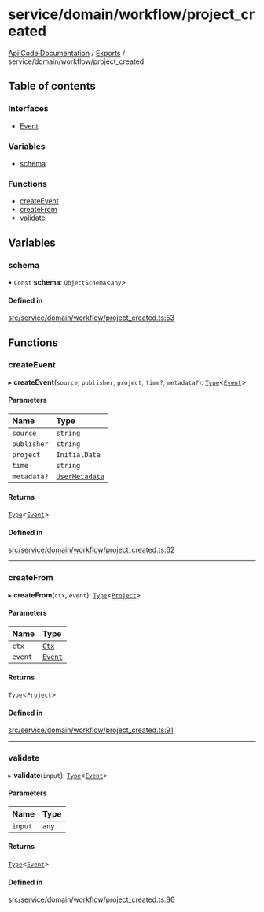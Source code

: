 # service/domain/workflow/project\_created
 
[Api Code Documentation](../README.md) / [Exports](../modules.md) / service/domain/workflow/project\_created

## Table of contents

### Interfaces

- [Event](../interfaces/service_domain_workflow_project_created.Event.md)

### Variables

- [schema](service_domain_workflow_project_created.md#schema)

### Functions

- [createEvent](service_domain_workflow_project_created.md#createevent)
- [createFrom](service_domain_workflow_project_created.md#createfrom)
- [validate](service_domain_workflow_project_created.md#validate)

## Variables

### schema

• `Const` **schema**: `ObjectSchema`\<`any`\>

#### Defined in

[src/service/domain/workflow/project_created.ts:53](https://github.com/openkfw/TruBudget/blob/965031f/api/src/service/domain/workflow/project_created.ts#L53)

## Functions

### createEvent

▸ **createEvent**(`source`, `publisher`, `project`, `time?`, `metadata?`): [`Type`](result.md#type)\<[`Event`](../interfaces/service_domain_workflow_project_created.Event.md)\>

#### Parameters

| Name | Type |
| :------ | :------ |
| `source` | `string` |
| `publisher` | `string` |
| `project` | `InitialData` |
| `time` | `string` |
| `metadata?` | [`UserMetadata`](service_domain_metadata.md#usermetadata) |

#### Returns

[`Type`](result.md#type)\<[`Event`](../interfaces/service_domain_workflow_project_created.Event.md)\>

#### Defined in

[src/service/domain/workflow/project_created.ts:62](https://github.com/openkfw/TruBudget/blob/965031f/api/src/service/domain/workflow/project_created.ts#L62)

___

### createFrom

▸ **createFrom**(`ctx`, `event`): [`Type`](result.md#type)\<[`Project`](../interfaces/service_domain_workflow_project.Project.md)\>

#### Parameters

| Name | Type |
| :------ | :------ |
| `ctx` | [`Ctx`](../interfaces/lib_ctx.Ctx.md) |
| `event` | [`Event`](../interfaces/service_domain_workflow_project_created.Event.md) |

#### Returns

[`Type`](result.md#type)\<[`Project`](../interfaces/service_domain_workflow_project.Project.md)\>

#### Defined in

[src/service/domain/workflow/project_created.ts:91](https://github.com/openkfw/TruBudget/blob/965031f/api/src/service/domain/workflow/project_created.ts#L91)

___

### validate

▸ **validate**(`input`): [`Type`](result.md#type)\<[`Event`](../interfaces/service_domain_workflow_project_created.Event.md)\>

#### Parameters

| Name | Type |
| :------ | :------ |
| `input` | `any` |

#### Returns

[`Type`](result.md#type)\<[`Event`](../interfaces/service_domain_workflow_project_created.Event.md)\>

#### Defined in

[src/service/domain/workflow/project_created.ts:86](https://github.com/openkfw/TruBudget/blob/965031f/api/src/service/domain/workflow/project_created.ts#L86)
